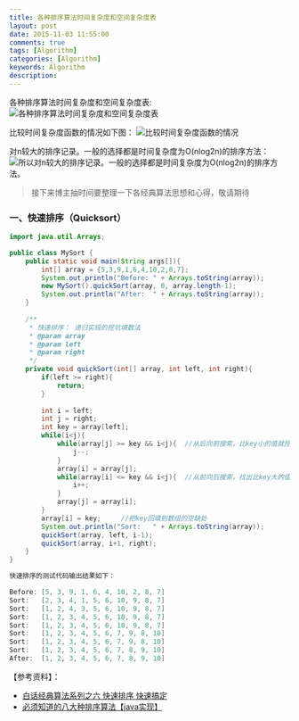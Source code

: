 ```yaml
---
title: 各种排序算法时间复杂度和空间复杂度表
layout: post
date: 2015-11-03 11:55:00
comments: true
tags: [Algorithm]
categories: [Algorithm]
keywords: Algorithm
description: 
---
```



 各种排序算法时间复杂度和空间复杂度表:
![ 各种排序算法时间复杂度和空间复杂度表 ](http://img.blog.csdn.net/20151030144431204)

比较时间复杂度函数的情况如下图：
![ 比较时间复杂度函数的情况](http://img.blog.csdn.net/20151103162645669)

对n较大的排序记录。一般的选择都是时间复杂度为O(nlog2n)的排序方法：
![所以对n较大的排序记录。一般的选择都是时间复杂度为O(nlog2n)的排序方法。](http://img.blog.csdn.net/20151103162831646)
> 接下来博主抽时间要整理一下各经典算法思想和心得，敬请期待


<!--more-->


### **一、快速排序（Quicksort）**

```java
import java.util.Arrays;

public class MySort {
	public static void main(String args[]){
		int[] array = {5,3,9,1,6,4,10,2,8,7};
		System.out.println("Before: " + Arrays.toString(array));
		new MySort().quickSort(array, 0, array.length-1);
		System.out.println("After:  " + Arrays.toString(array));
	}
	
	/**
	 * 快速排序： 递归实现的挖坑填数法
	 * @param array
	 * @param left
	 * @param right
	 */
	private void quickSort(int[] array, int left, int right){
		if(left >= right){
			return;
		}
		
		int i = left;
		int j = right;
		int key = array[left];
		while(i<j){
			while(array[j] >= key && i<j){	//从后向前搜索，比key小的值就挖出来填到i处的坑
				j--;
			}
			array[i] = array[j];
			while(array[i] <= key && i<j){	//从前向后搜索，找出比key大的值填到刚才j处空缺的坑
				i++;
			}
			array[j] = array[i];
		}
		array[i] = key;		//把key回填到数组的空缺处
		System.out.println("Sort:   " + Arrays.toString(array));
		quickSort(array, left, i-1);
		quickSort(array, i+1, right);
	}
}
```

```java
快速排序的测试代码输出结果如下：

Before: [5, 3, 9, 1, 6, 4, 10, 2, 8, 7]
Sort:   [2, 3, 4, 1, 5, 6, 10, 9, 8, 7]
Sort:   [1, 2, 4, 3, 5, 6, 10, 9, 8, 7]
Sort:   [1, 2, 3, 4, 5, 6, 10, 9, 8, 7]
Sort:   [1, 2, 3, 4, 5, 6, 10, 9, 8, 7]
Sort:   [1, 2, 3, 4, 5, 6, 7, 9, 8, 10]
Sort:   [1, 2, 3, 4, 5, 6, 7, 9, 8, 10]
Sort:   [1, 2, 3, 4, 5, 6, 7, 8, 9, 10]
After:  [1, 2, 3, 4, 5, 6, 7, 8, 9, 10]
```




【参考资料】：

- [白话经典算法系列之六 快速排序 快速搞定](http://blog.csdn.net/morewindows/article/details/6684558)
- [必须知道的八大种排序算法【java实现】](http://www.jianshu.com/p/8c915179fd02)